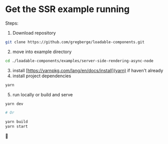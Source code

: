 # Get the SSR example running

Steps:

1. Download repository

```bash
git clone https://github.com/gregberge/loadable-components.git
```

2. move into example directory

```bash
cd ./loadable-components/examples/server-side-rendering-async-node
```

3. install [https://yarnpkg.com/lang/en/docs/install](yarn) if haven't already
4. install project dependencies

```bash
yarn
```

5. run locally or build and serve

```bash
yarn dev

# Or

yarn build
yarn start
```

🍻
